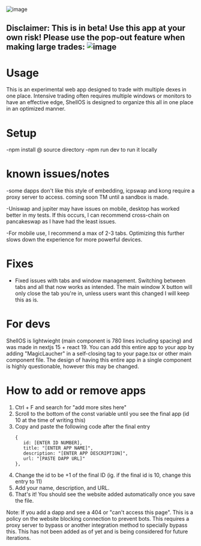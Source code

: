 ![image](https://github.com/user-attachments/assets/dd996920-23dc-44d5-a52a-caa67b5276b6)


## Disclaimer: This is in beta! Use this app at your own risk! Please use the pop-out feature when making large trades: ![image](https://github.com/user-attachments/assets/6bccf77e-1665-483a-829d-fefcc5d5fb09)


# Usage
This is an experimental web app designed to trade with multiple dexes in one place. Intensive trading often requires multiple windows or monitors to have an effective edge, ShellOS is designed to organize this all in one place in an optimized manner.

# Setup

-npm install @ source directory
-npm run dev to run it locally

# known issues/notes

-some dapps don't like this style of embedding, icpswap and kong require a proxy server to access. coming soon TM until a sandbox is made.

-Uniswap and jupiter may have issues on mobile, desktop has worked better in my tests. If this occurs, I can recommend cross-chain on pancakeswap as I have had the least issues.

-For mobile use, I recommend a max of 2-3 tabs. Optimizing this further slows down the experience for more powerful devices.

# Fixes

- Fixed issues with tabs and window management. Switching between tabs and all that now works as intended. The main window X button will only close the tab you're in, unless users want this changed I will keep this as is.

# For devs

ShellOS is lightwieght (main component is 780 lines including spacing) and was made in nextjs 15 + react 19. You can add this entire app to your app by adding "MagicLaucher" in a self-closing tag to your page.tsx or other main component file. The design of having this entire app in a single component is highly questionable, however this may be changed.

# How to add or remove apps

1. Ctrl + F and search for "add more sites here"
2. Scroll to the bottom of the const variable until you see the final app (id 10 at the time of writing this)
3. Copy and paste the following code after the final entry
   ```
   {
      id: [ENTER ID NUMBER],
      title: "[ENTER APP NAME]",
      description: "[ENTER APP DESCRIPTION]",
      url: "[PASTE DAPP URL]"
   },
   ```
5. Change the id to be +1 of the final ID (ig. if the final id is 10, change this entry to 11)
6. Add your name, description, and URL.
7. That's it! You should see the website added automatically once you save the file.

Note: If you add a dapp and see a 404 or "can't access this page". This is a policy on the website blocking connection to prevent bots. This requires a proxy server to bypass or another integration method to specially bypass this. This has not been added as of yet and is being considered for future iterations.
